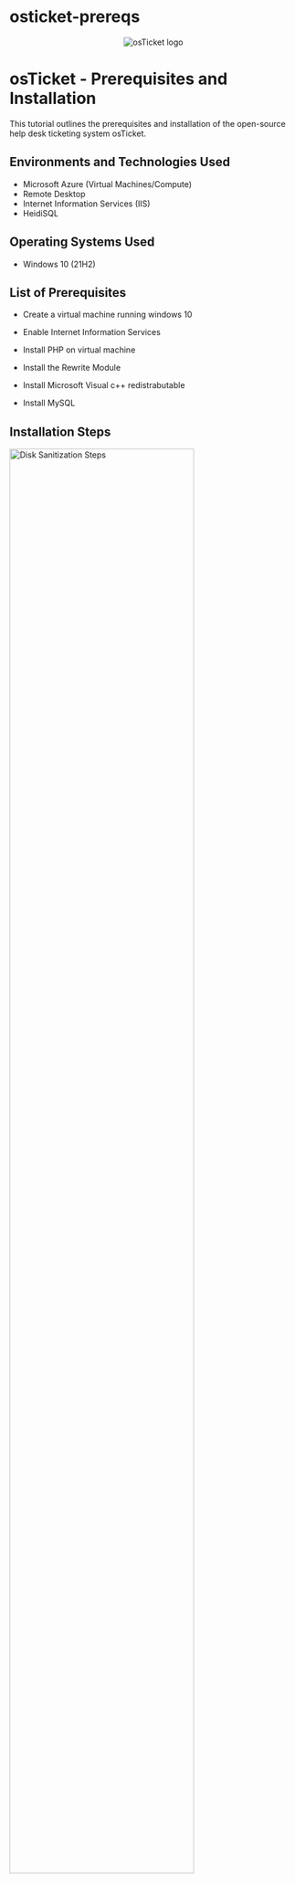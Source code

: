 # osticket-prereqs
<p align="center">
<img src="https://i.imgur.com/Clzj7Xs.png" alt="osTicket logo"/>
</p>

<h1>osTicket - Prerequisites and Installation</h1>
This tutorial outlines the prerequisites and installation of the open-source help desk ticketing system osTicket.<br />




<h2>Environments and Technologies Used</h2>

- Microsoft Azure (Virtual Machines/Compute)
- Remote Desktop
- Internet Information Services (IIS)
- HeidiSQL
<h2>Operating Systems Used </h2>

- Windows 10</b> (21H2)

<h2>List of Prerequisites</h2>

- Create a virtual machine running windows 10

- Enable Internet Information Services

- Install PHP on virtual machine 

- Install the Rewrite Module 

- Install Microsoft Visual c++ redistrabutable

- Install MySQL

<h2>Installation Steps</h2>

<p>
<img src="https://github.com/user-attachments/assets/a2a1f876-5143-4dba-906e-3957a229ff87" height="80%" width="80%" alt="Disk Sanitization Steps"/>
</p>
- Go to Control Panel and turn on Internet Information Services. After that, expand the World Wide Web Services section, then go to Application Development Features and make sure the CGI option is checked. Once that’s done, hit OK


</p>
<br />

<p>
<img src="https://github.com/user-attachments/assets/256e2e1c-6733-43fc-b563-5d92f6d4a4df" height="80%" width="80%" alt="Disk Sanitization Steps"/>
</p>
- Install Rewrite Module 


</p>
<br />

<p>
  <img src="https://github.com/user-attachments/assets/64eb1cbf-d841-4482-9c03-56e162b7004f" height="80%" width="80%" alt="Disk Sanitization Steps"/>
</p>
-Create the directory C:\PHP and Install PHP Manager for IIS 


</p>
<br />

<p>

<img src="https://github.com/user-attachments/assets/9c8a4c7c-f549-4465-bb8d-e0a802ab2392" height="80%" width="80%" alt="Disk Sanitization Steps">/
</p>
4. Install Microsoft Visual C++ Redistrabutable 

</p>
<br />

<img src="https://github.com/user-attachments/assets/a2c0b57a-2e37-40a5-a2f5-b2e834a9b5ea" height="80%" width="80%" alt="Disk Sanitization Steps">/
</p>
5. Install MySQL. Use the typical install option, and make sure you launch the MySQL Instance Configuration Wizard when it finishes.

